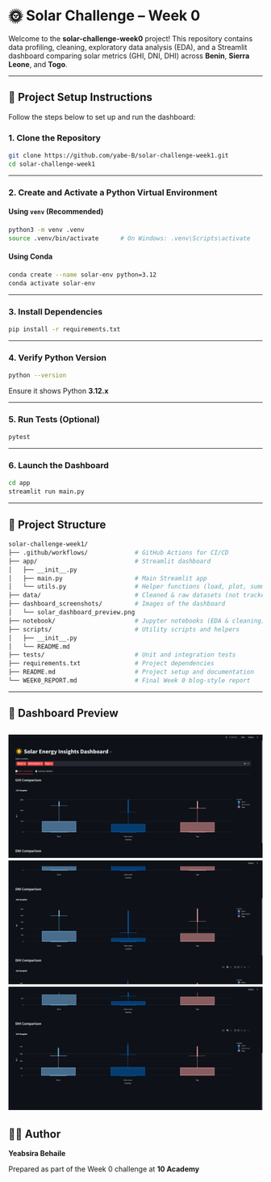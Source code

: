 
# 🌞 Solar Challenge – Week 0 

Welcome to the **solar-challenge-week0** project! This repository contains data profiling, cleaning, exploratory data analysis (EDA), and a Streamlit dashboard comparing solar metrics (GHI, DNI, DHI) across **Benin**, **Sierra Leone**, and **Togo**.

---

## 🚀 Project Setup Instructions

Follow the steps below to set up and run the dashboard:

### 1. Clone the Repository

```bash
git clone https://github.com/yabe-B/solar-challenge-week1.git
cd solar-challenge-week1
````

---

### 2. Create and Activate a Python Virtual Environment

#### Using `venv` (Recommended)

```bash
python3 -m venv .venv
source .venv/bin/activate      # On Windows: .venv\Scripts\activate
```

#### Using Conda

```bash
conda create --name solar-env python=3.12
conda activate solar-env
```

---

### 3. Install Dependencies

```bash
pip install -r requirements.txt
```

---

### 4. Verify Python Version

```bash
python --version
```

Ensure it shows Python **3.12.x**

---

### 5. Run Tests (Optional)

```bash
pytest
```

---

### 6. Launch the Dashboard

```bash
cd app
streamlit run main.py
```

---

## 📁 Project Structure

```bash
solar-challenge-week1/
├── .github/workflows/             # GitHub Actions for CI/CD
├── app/                           # Streamlit dashboard
│   ├── __init__.py
│   ├── main.py                    # Main Streamlit app
│   └── utils.py                   # Helper functions (load, plot, summarize)
├── data/                          # Cleaned & raw datasets (not tracked)
├── dashboard_screenshots/         # Images of the dashboard
│   └── solar_dashboard_preview.png
├── notebook/                      # Jupyter notebooks (EDA & cleaning)
├── scripts/                       # Utility scripts and helpers
│   ├── __init__.py
│   └── README.md
├── tests/                         # Unit and integration tests
├── requirements.txt               # Project dependencies
├── README.md                      # Project setup and documentation
└── WEEK0_REPORT.md                # Final Week 0 blog-style report
```

---


## 📸 Dashboard Preview

![Dashboard Screenshot](dashboard_screenshots/solar_dashboard_preview1.png)
![Dashboard Screenshot](dashboard_screenshots/solar_dashboard_preview2.png)
![Dashboard Screenshot](dashboard_screenshots/solar_dashboard_preview3.png)
---


## 🧑‍💻 Author

**Yeabsira Behaile**

Prepared as part of the Week 0 challenge at **10 Academy**

